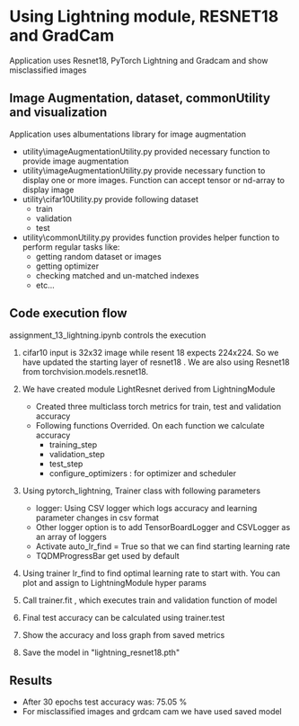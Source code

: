 # Using Lightning module, RESNET18 and GradCam

Application uses Resnet18, PyTorch Lightning and Gradcam and show  misclassified images

## Image Augmentation, dataset, commonUtility and visualization
Application uses albumentations library for image augmentation

- utility\imageAugmentationUtility.py provided necessary function to provide image augmentation
- utility\imageAugmentationUtility.py provide necessary function to display one or more images. Function can accept tensor or nd-array to display image
- utility\cifar10Utility.py provide following dataset 
    - train
    - validation 
    - test
- utility\commonUtility.py provides function provides helper function to perform regular tasks like:
    - getting random dataset or images 
    - getting optimizer
    - checking matched and un-matched indexes
    - etc...

## Code execution flow

assignment_13_lightning.ipynb controls the execution 

1. cifar10 input is 32x32 image while resent 18 expects 224x224. So we have updated the starting layer of resnet18 . We are also using Resnet18 from torchvision.models.resnet18. 
2. We have created module LightResnet derived from LightningModule
    - Created three multiclass torch metrics for train, test and validation accuracy
    - Following functions Overrided. On each function we calculate accuracy
        - training_step
        - validation_step
        - test_step
        - configure_optimizers : for optimizer and scheduler

3. Using pytorch_lightning, Trainer class with following parameters 
    - logger: Using CSV logger which logs accuracy and learning parameter changes in csv format
    - Other logger option is to add TensorBoardLogger and CSVLogger as an array of loggers
    - Activate auto_lr_find = True so that we can find starting learning rate
    - TQDMProgressBar get used by default

4. Using trainer lr_find to find optimal learning rate to start with. You can plot and assign to LightningModule hyper params
5. Call trainer.fit , which executes train and validation function of model
6. Final test accuracy can be calculated using trainer.test
7. Show the accuracy and loss graph from saved metrics 
8. Save the model in "lightning_resnet18.pth"



## Results 

- After 30 epochs test accuracy was: 75.05 %
- For misclassified images and grdcam cam we have used saved model

